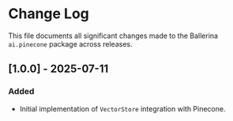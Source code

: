 # Change Log

This file documents all significant changes made to the Ballerina `ai.pinecone` package across releases.

## [1.0.0] - 2025-07-11

### Added
- Initial implementation of `VectorStore` integration with Pinecone.

